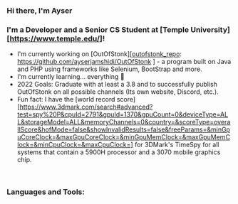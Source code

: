 ### Hi there, I'm Ayser

### I'm a Developer and a Senior CS Student at [Temple University][https://www.temple.edu/]!
- I'm currently working on [OutOfStonk][[outofstonk_repo]: https://github.com/ayserjamshidi/OutOfStonk
] - a program built on Java and PHP using frameworks like Selenium, BootStrap and more.
- I'm currently learning... everything 🤣
- 2022 Goals: Graduate with at least a 3.8 and to successfully publish OutOfStonk on all possible channels (Its own website, Discord, etc.).
- Fun fact: I have the [world record score][https://www.3dmark.com/search#advanced?test=spy%20P&cpuId=2791&gpuId=1370&gpuCount=0&deviceType=ALL&storageModel=ALL&memoryChannels=0&country=&scoreType=overallScore&hofMode=false&showInvalidResults=false&freeParams=&minGpuCoreClock=&maxGpuCoreClock=&minGpuMemClock=&maxGpuMemClock=&minCpuClock=&maxCpuClock=] for 3DMark's TimeSpy for all systems that contain a 5900H processor and a 3070 mobile graphics chip.

<br/>

### Languages and Tools:

[outofstonk_repo]: https://github.com/ayserjamshidi/OutOfStonk

<!--
**ayserjamshidi/ayserjamshidi** is a ✨ _special_ ✨ repository because its `README.md` (this file) appears on your GitHub profile.

Here are some ideas to get you started:

- 🔭 I’m currently working on ...
- 🌱 I’m currently learning ...
- 👯 I’m looking to collaborate on ...
- 🤔 I’m looking for help with ...
- 💬 Ask me about ...
- 📫 How to reach me: ...
- 😄 Pronouns: ...
- ⚡ Fun fact: ...
-->
